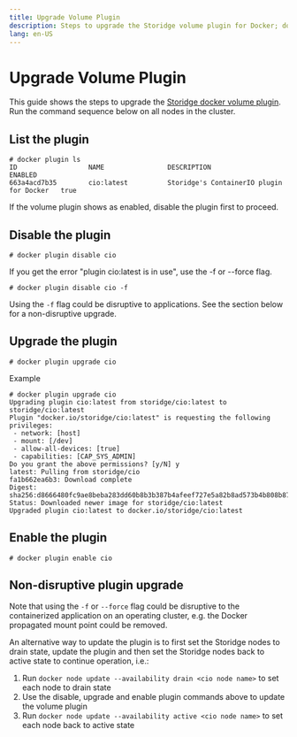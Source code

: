 ```yaml
---
title: Upgrade Volume Plugin
description: Steps to upgrade the Storidge volume plugin for Docker; docker volumes for containers
lang: en-US
---
```


# Upgrade Volume Plugin

This guide shows the steps to upgrade the [Storidge docker volume plugin](https://hub.docker.com/plugins/storidge-volume-plugin). Run the command sequence below on all nodes in the cluster.

## List the plugin

```
# docker plugin ls
ID                  NAME                DESCRIPTION                                ENABLED
663a4acd7b35        cio:latest          Storidge's ContainerIO plugin for Docker   true
```

If the volume plugin shows as enabled, disable the plugin first to proceed.

## Disable the plugin

```
# docker plugin disable cio
```

If you get the error "plugin cio:latest is in use", use the -f or --force flag.

```
# docker plugin disable cio -f
```

Using the `-f` flag could be disruptive to applications. See the section below for a non-disruptive upgrade.

## Upgrade the plugin

```
# docker plugin upgrade cio
```

Example

```
# docker plugin upgrade cio
Upgrading plugin cio:latest from storidge/cio:latest to storidge/cio:latest
Plugin "docker.io/storidge/cio:latest" is requesting the following privileges:
 - network: [host]
 - mount: [/dev]
 - allow-all-devices: [true]
 - capabilities: [CAP_SYS_ADMIN]
Do you grant the above permissions? [y/N] y
latest: Pulling from storidge/cio
fa1b662ea6b3: Download complete
Digest: sha256:d8666480fc9ae8beba283dd60b8b3b387b4afeef727e5a82b8ad573b4b808b87
Status: Downloaded newer image for storidge/cio:latest
Upgraded plugin cio:latest to docker.io/storidge/cio:latest
```

## Enable the plugin

```
# docker plugin enable cio
```

## Non-disruptive plugin upgrade

Note that using the  `-f` or `--force` flag could be disruptive to the containerized application on an operating cluster, e.g. the Docker propagated mount point could be removed.

An alternative way to update the plugin is to first set the Storidge nodes to drain state, update the plugin and then set the Storidge nodes back to active state to continue operation, i.e.:

1. Run `docker node update --availability drain <cio node name>` to set each node to drain state
2. Use the disable, upgrade and enable plugin commands above to update the volume plugin
3. Run  `docker node update --availability active <cio node name>` to set each node back to active state
